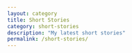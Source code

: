 ```yaml
---
layout: category
title: Short Stories
category: short-stories
description: "My latest short stories"
permalink: /short-stories/
---
```

